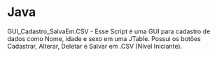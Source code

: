 # Java
 GUI_Cadastro_SalvaEm.CSV - Esse Script é uma GUI para cadastro de dados como Nome, idade e sexo em uma JTable. Possui os botões Cadastrar, Alterar, Deletar e Salvar em .CSV (Nível Iniciante).
